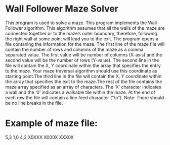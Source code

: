 # Wall Follower Maze Solver
This program is used to solve a maze. This program implements the Wall Follower algorithm. This algorithm assumes that all the walls of the maze are connected together or to the maze’s outer boundary, therefore, following the right wall at some point will lead you to the exit. The program opens a file contaning the information for the maze. The first line of the maze file will contain the number of rows and columns of the maze as a comma separated value. The first value will be number of columns (X-axis) and the second value will be the number of rows (Y-value). The second line in the file will contain the X, Y coordinate within the array that specifies the entry to the maze. Your maze traversal algorithm should use this coordinate as starting point.The third line in the file will contain the X, Y coordinate within the array that specifies the exit to the maze.The rest of the file contains the maze array specified as an array of characters. The ‘X’ character indicates a wall and the ‘0’ indicates a walkable tile within the maze. At the end of each row the file will contain a line feed character (“\n”). Note: There should be no line breaks in the file.

# Example of maze file:
5,3
1,0
4,2
X0XXX
X000X
XXX0X
